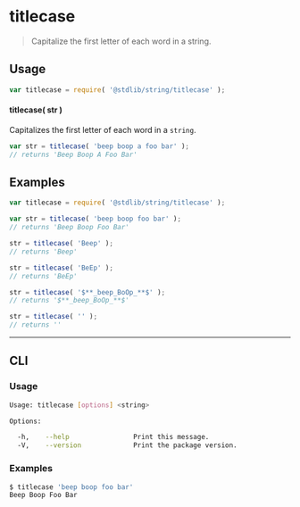 # titlecase

> Capitalize the first letter of each word in a string.


<section class="intro">

</section>

<!-- /.intro -->


<section class="usage">

## Usage

``` javascript
var titlecase = require( '@stdlib/string/titlecase' );
```

#### titlecase( str )

Capitalizes the first letter of each word in a `string`.

``` javascript
var str = titlecase( 'beep boop a foo bar' );
// returns 'Beep Boop A Foo Bar'
```

</section>

<!-- /.usage -->


<section class="examples">

## Examples

``` javascript
var titlecase = require( '@stdlib/string/titlecase' );

var str = titlecase( 'beep boop foo bar' );
// returns 'Beep Boop Foo Bar'

str = titlecase( 'Beep' );
// returns 'Beep'

str = titlecase( 'BeEp' );
// returns 'BeEp'

str = titlecase( '$**_beep_BoOp_**$' );
// returns '$**_beep_BoOp_**$'

str = titlecase( '' );
// returns ''
```

</section>

<!-- /.examples -->


---

<section class="cli">

## CLI

<section class="usage">

### Usage

``` bash
Usage: titlecase [options] <string>

Options:

  -h,    --help                Print this message.
  -V,    --version             Print the package version.
```

</section>

<!-- /.usage -->

<section class="examples">

### Examples

``` bash
$ titlecase 'beep boop foo bar'
Beep Boop Foo Bar
```

</section>

<!-- /.examples -->

</section>

<!-- /.cli -->


<section class="links">

</section>

<!-- /.links -->

